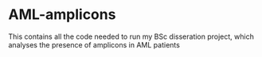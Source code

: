 # AML-amplicons
This contains all the code needed to run my BSc disseration project, which analyses the presence of amplicons in AML patients
